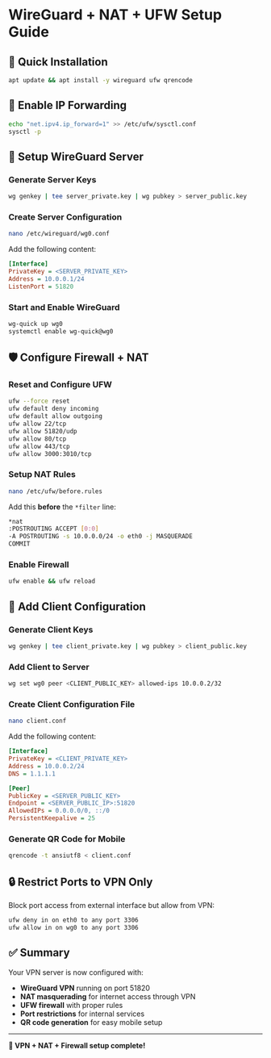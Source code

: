 # WireGuard + NAT + UFW Setup Guide

## 🚀 Quick Installation

```bash
apt update && apt install -y wireguard ufw qrencode
```

## 🔧 Enable IP Forwarding

```bash
echo "net.ipv4.ip_forward=1" >> /etc/ufw/sysctl.conf
sysctl -p
```

## 🔑 Setup WireGuard Server

### Generate Server Keys
```bash
wg genkey | tee server_private.key | wg pubkey > server_public.key
```

### Create Server Configuration
```bash
nano /etc/wireguard/wg0.conf
```

Add the following content:
```ini
[Interface]
PrivateKey = <SERVER_PRIVATE_KEY>
Address = 10.0.0.1/24
ListenPort = 51820
```

### Start and Enable WireGuard
```bash
wg-quick up wg0
systemctl enable wg-quick@wg0
```

## 🛡️ Configure Firewall + NAT

### Reset and Configure UFW
```bash
ufw --force reset
ufw default deny incoming
ufw default allow outgoing
ufw allow 22/tcp
ufw allow 51820/udp
ufw allow 80/tcp
ufw allow 443/tcp
ufw allow 3000:3010/tcp
```

### Setup NAT Rules
```bash
nano /etc/ufw/before.rules
```

Add this **before** the `*filter` line:
```bash
*nat
:POSTROUTING ACCEPT [0:0]
-A POSTROUTING -s 10.0.0.0/24 -o eth0 -j MASQUERADE
COMMIT
```

### Enable Firewall
```bash
ufw enable && ufw reload
```

## 👤 Add Client Configuration

### Generate Client Keys
```bash
wg genkey | tee client_private.key | wg pubkey > client_public.key
```

### Add Client to Server
```bash
wg set wg0 peer <CLIENT_PUBLIC_KEY> allowed-ips 10.0.0.2/32
```

### Create Client Configuration File
```bash
nano client.conf
```

Add the following content:
```ini
[Interface]
PrivateKey = <CLIENT_PRIVATE_KEY>
Address = 10.0.0.2/24
DNS = 1.1.1.1

[Peer]
PublicKey = <SERVER_PUBLIC_KEY>
Endpoint = <SERVER_PUBLIC_IP>:51820
AllowedIPs = 0.0.0.0/0, ::/0
PersistentKeepalive = 25
```

### Generate QR Code for Mobile
```bash
qrencode -t ansiutf8 < client.conf
```

## 🔒 Restrict Ports to VPN Only

Block port access from external interface but allow from VPN:
```bash
ufw deny in on eth0 to any port 3306
ufw allow in on wg0 to any port 3306
```

## ✅ Summary

Your VPN server is now configured with:
- **WireGuard VPN** running on port 51820
- **NAT masquerading** for internet access through VPN
- **UFW firewall** with proper rules
- **Port restrictions** for internal services
- **QR code generation** for easy mobile setup

---

**🎉 VPN + NAT + Firewall setup complete!**
